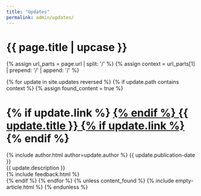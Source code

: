 ```yaml
---
title: "Updates"
permalink: admin/updates/
---
```


<h1 class="primary" data-product-name="{{ site.name }}">{{ page.title | upcase }}</h1>

{% assign url_parts = page.url | split: '/' %}
{% assign context = url_parts[1] | prepend: '/' | append: '/' %}

{% for update in site.updates reversed %}
{% if update.path contains context %}
{% assign found_content = true %}
<h1 id="{{ update.title | slugify }}" class="secondary">
{% if update.link %}
<a href="{{ update.link }}" class="post-link">
{% endif %}
{{ update.title }}
{% if update.link %}
</a>
{% endif %}
</h1>
<article data-category="{{ update.category | downcase }}" data-hidden="{{ update.hidden }}">
  <div class="article-meta">
    {% include author.html author=update.author %}
	<span class="date">{{ update.publication-date }}</span>
  </div>
  <div class="description article-content">
    {{ update.description }}
  </div>
{% include feedback.html %}  
</article>
{% endif %}
{% endfor %}
{% unless content_found %}
{% include empty-article.html %}
{% endunless %}
